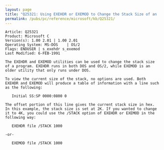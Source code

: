 ```yaml
---
layout: page
title: "Q25321: Using EXEHDR or EXEMOD to Change the Stack Size of an .EXE"
permalink: /pubs/pc/reference/microsoft/kb/Q25321/
---
```


	Article: Q25321
	Product: Microsoft C
	Version(s): 1.00 2.01 | 1.00 2.01
	Operating System: MS-DOS    | OS/2
	Flags: ENDUSER | s_exehdr s_exemod
	Last Modified: 6-FEB-1991
	
	The EXEHDR and EXEMOD utilities can be used to change the stack size
	of a program. EXEHDR runs in both DOS and OS/2, while EXEMOD is an
	older utility that only runs under DOS.
	
	To view the current size of the stack, no options are used. Both
	EXEHDR and EXEMOD will produce a table of information with a line such
	as the following:
	
	   Initial SS:SP 0000:0800 0
	
	The offset portion of this line gives the current stack size in hex.
	In this example, the stack size is set at 2K. If you wanted to change
	it to 4K, you could use the /STACK option of EXEHDR or EXEMOD in the
	following way:
	
	   EXEHDR file /STACK 1000
	
	-or-
	
	   EXEMOD file /STACK 1000
